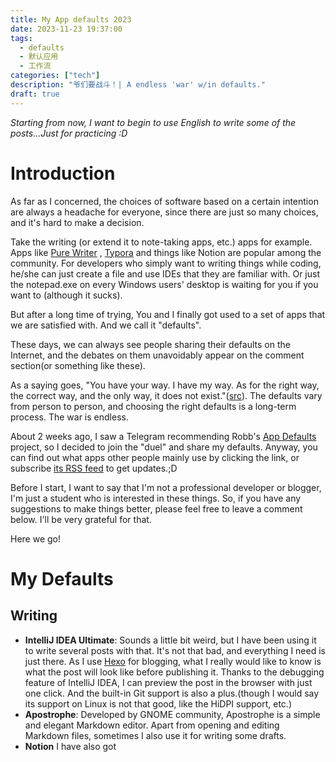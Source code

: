```yaml
---
title: My App defaults 2023
date: 2023-11-23 19:37:00
tags: 
  - defaults
  - 默认应用
  - 工作流
categories: ["tech"]
description: "爷们要战斗！| A endless 'war' w/in defaults."
draft: true
---
```

_Starting from now, I want to begin to use English to write some of the posts...Just for practicing :D_
# Introduction
As far as I concerned, the choices of software based on a certain intention are always a headache for everyone, since there are just so many choices, and it's hard to make a decision.

Take the writing (or extend it to note-taking apps, etc.) apps for example. Apps like [Pure Writer](https://writer.drakeet.com/) , [Typora](https://typora.io/) and things like Notion are popular among the community. For developers who simply want to writing things while coding, he/she can just create a file and use IDEs that they are familiar with. Or just the notepad.exe on every Windows users' desktop is waiting for you if you want to (although it sucks).

But after a long time of trying, You and I finally got used to a set of apps that we are satisfied with. And we call it "defaults".

These days,  we can always see people sharing their defaults on the Internet, and the debates on them unavoidably appear on the comment section(or something like these).

As a saying goes, "You have your way. I have my way. As for the right way, the correct way, and the only way, it does not exist."([src](https://www.goodreads.com/quotes/tag/individuality)). The defaults vary from person to person, and choosing the right defaults is a long-term process. The war is endless.

About 2 weeks ago, I saw a Telegram recommending Robb's [App Defaults](https://defaults.rknight.me/) project, so I decided to join the "duel" and share my defaults. Anyway, you can find out what apps other people mainly use by clicking the link, or subscribe [its RSS feed](https://defaults.rknight.me/feed.xml) to get updates.;D

Before I start, I want to say that I'm not a professional developer or blogger, I'm just a student who is interested in these things. So, if you have any suggestions to make things better, please feel free to leave a comment below. I'll be very grateful for that.

Here we go! 

# My Defaults
## Writing
- **IntelliJ IDEA Ultimate**: Sounds a little bit weird, but I have been using it to write several posts with that. It's not that bad, and everything I need is just there. As I use [Hexo](https://hexo.io) for blogging, what I really would like to know is what the post will look like before publishing it. Thanks to the debugging feature of IntelliJ IDEA, I can preview the post in the browser with just one click. And the built-in Git support is also a plus.(though I would say its support on Linux is not that good, like the HiDPI support, etc.)
- **Apostrophe**: Developed by GNOME community, Apostrophe is a simple and elegant Markdown editor. Apart from opening and editing Markdown files, sometimes I also use it for writing some drafts. 
- **Notion**
I have also got

## 
